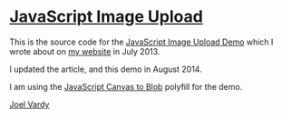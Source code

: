 # [JavaScript Image Upload][demo]

This is the source code for the [JavaScript Image Upload Demo][demo] which I wrote about on [my website][writing] in July 2013.

I updated the article, and this demo in August 2014.

I am using the [JavaScript Canvas to Blob][canvas-to-blob] polyfill for the demo.

[Joel Vardy][joelvardy]

  [joelvardy]: https://joelvardy.com
  [writing]: http://joelvardy.com/writing/javascript-image-upload
  [demo]: http://demo.joelvardy.com/uploads
  [canvas-to-blob]: https://github.com/blueimp/JavaScript-Canvas-to-Blob
